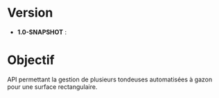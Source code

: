 # Version

- **1.0-SNAPSHOT** :

# Objectif
API permettant la gestion de plusieurs tondeuses automatisées à gazon pour une surface rectangulaire.